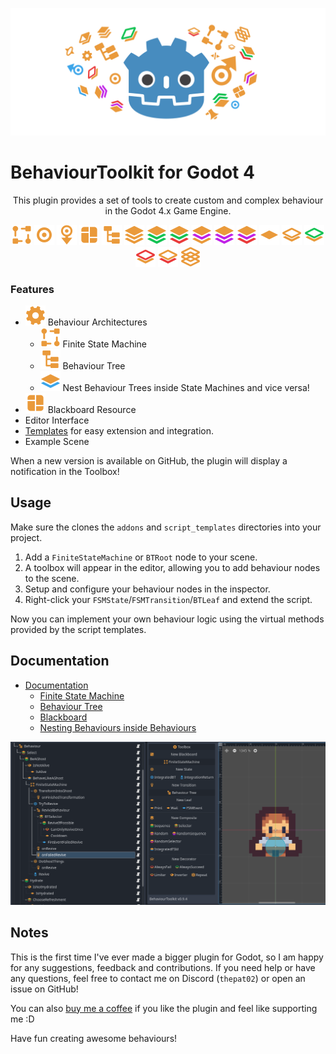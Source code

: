 ![Thumbnail](docs/thumbnail.svg)
# BehaviourToolkit for Godot 4

<p align="center">
This plugin provides a set of tools to create custom and complex behaviour in the Godot 4.x Game Engine.
</p>

<p align="center">
    <img src="addons/behaviour_toolkit/icons/FiniteStateMachine.svg">
    <img src="addons/behaviour_toolkit/icons/FSMState.svg">
    <img src="addons/behaviour_toolkit/icons/FSMTransition.svg">
        <img src="addons/behaviour_toolkit/icons/Blackboard.svg">
    <img src="addons/behaviour_toolkit/icons/BTRoot.svg">
    <img src="addons/behaviour_toolkit/icons/BTComposite.svg">
    <img src="addons/behaviour_toolkit/icons/BTCompositeSequence.svg">
    <img src="addons/behaviour_toolkit/icons/BTCompositeSelector.svg">
    <img src="addons/behaviour_toolkit/icons/BTCompositeRandom.svg">
    <img src="addons/behaviour_toolkit/icons/BTCompositeRandomSequence.svg">
    <img src="addons/behaviour_toolkit/icons/BTCompositeRandomSelector.svg">
    <img src="addons/behaviour_toolkit/icons/BTLeaf.svg">
    <img src="addons/behaviour_toolkit/icons/BTDecorator.svg">
    <img src="addons/behaviour_toolkit/icons/BTDecoratorSucceed.svg">
    <img src="addons/behaviour_toolkit/icons/BTDecoratorFail.svg">
    <img src="addons/behaviour_toolkit/icons/BTDecoratorLimiter.svg">
    <img src="addons/behaviour_toolkit/icons/BTDecoratorRepeat.svg">
</p>

### Features
- ![GEAR ICON](addons/behaviour_toolkit/icons/Gear.svg) Behaviour Architectures
    - ![FMS ICON](addons/behaviour_toolkit/icons/FiniteStateMachine.svg) Finite State Machine
    - ![BT ICON](addons/behaviour_toolkit/icons/BTRoot.svg) Behaviour Tree
    - ![Integration Icon](addons/behaviour_toolkit/icons/BTCompositeIntegration.svg) Nest Behaviour Trees inside State Machines and vice versa!
- ![BLACKBOARD ICON](addons/behaviour_toolkit/icons/Blackboard.svg) Blackboard Resource
- Editor Interface
- [Templates](docs/documentation.md#using-script-templates) for easy extension and integration.
- Example Scene

When a new version is available on GitHub, the plugin will display a notification in the Toolbox! 



## Usage
Make sure the clones the `addons` and `script_templates` directories into your project.

1. Add a `FiniteStateMachine` or `BTRoot` node to your scene.
2. A toolbox will appear in the editor, allowing you to add behaviour nodes to the scene.
3. Setup and configure your behaviour nodes in the inspector.
4. Right-click your `FSMState`/`FSMTransition`/`BTLeaf` and extend the script.

Now you can implement your own behaviour logic using the virtual methods provided by the script templates.



## Documentation
- [Documentation](docs/documentation.md)
  -   [Finite State Machine](docs/documentation.md#finite-state-machine)
  -   [Behaviour Tree](docs/documentation.md#behaviour-tree)
  -   [Blackboard](docs/documentation.md#-blackboard)
  -   [Nesting Behaviours inside Behaviours](docs/documentation.md#nesting-behaviours-inside-behaviours)
  
![Screenshot](docs/screenshot-ui.PNG)



## Notes 
This is the first time I've ever made a bigger plugin for Godot, so I am happy for any suggestions, feedback and contributions. If you need help or have any questions, feel free to contact me on Discord (`thepat02`) or open an issue on GitHub!

You can also [buy me a coffee](https://ko-fi.com/pat02) if you like the plugin and feel like supporting me :D

Have fun creating awesome behaviours!
